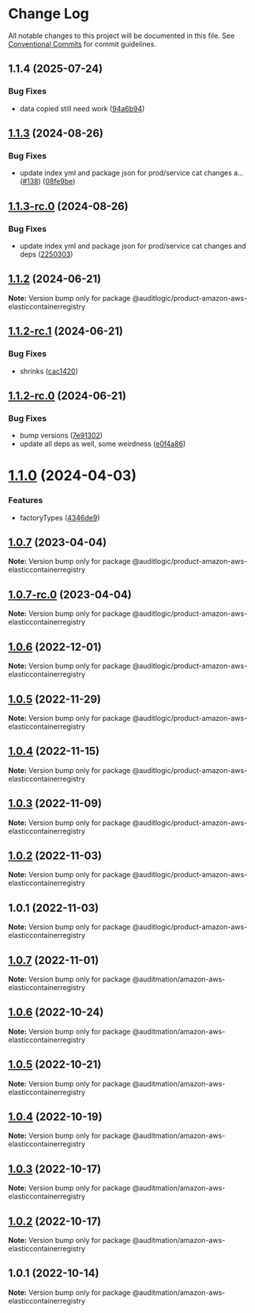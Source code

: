 # Change Log

All notable changes to this project will be documented in this file.
See [Conventional Commits](https://conventionalcommits.org) for commit guidelines.

## 1.1.4 (2025-07-24)


### Bug Fixes

* data copied still need work ([94a6b94](https://github.com/zerobias-org/product/commit/94a6b942fb0516367548599d739529536132755a))





## [1.1.3](https://github.com/auditlogic/product/compare/@auditlogic/product-amazon-aws-elasticcontainerregistry@1.1.2...@auditlogic/product-amazon-aws-elasticcontainerregistry@1.1.3) (2024-08-26)


### Bug Fixes

* update index yml and package json for prod/service cat changes a… ([#138](https://github.com/auditlogic/product/issues/138)) ([08fe9be](https://github.com/auditlogic/product/commit/08fe9beb1c8457462a19bc69caa02e6212d97e1a))





## [1.1.3-rc.0](https://github.com/auditlogic/product/compare/@auditlogic/product-amazon-aws-elasticcontainerregistry@1.1.2...@auditlogic/product-amazon-aws-elasticcontainerregistry@1.1.3-rc.0) (2024-08-26)


### Bug Fixes

* update index yml and package json for prod/service cat changes and deps ([2250303](https://github.com/auditlogic/product/commit/225030363a363608240135b7ebed386b28f01e4b))





## [1.1.2](https://github.com/auditlogic/product/compare/@auditlogic/product-amazon-aws-elasticcontainerregistry@1.1.2-rc.1...@auditlogic/product-amazon-aws-elasticcontainerregistry@1.1.2) (2024-06-21)

**Note:** Version bump only for package @auditlogic/product-amazon-aws-elasticcontainerregistry





## [1.1.2-rc.1](https://github.com/auditlogic/product/compare/@auditlogic/product-amazon-aws-elasticcontainerregistry@1.1.2-rc.0...@auditlogic/product-amazon-aws-elasticcontainerregistry@1.1.2-rc.1) (2024-06-21)


### Bug Fixes

* shrinks ([cac1420](https://github.com/auditlogic/product/commit/cac14200fefcd8183ab69fe89a47bd3f70f563e9))





## [1.1.2-rc.0](https://github.com/auditlogic/product/compare/@auditlogic/product-amazon-aws-elasticcontainerregistry@1.1.0...@auditlogic/product-amazon-aws-elasticcontainerregistry@1.1.2-rc.0) (2024-06-21)


### Bug Fixes

* bump versions ([7e91302](https://github.com/auditlogic/product/commit/7e913023b8b312150ed7762c32fbbe616be71de5))
* update all deps as well, some weirdness ([e0f4a86](https://github.com/auditlogic/product/commit/e0f4a864714e2d3de6bbf3da014d5312fe53be2f))





# [1.1.0](https://github.com/auditlogic/product/compare/@auditlogic/product-amazon-aws-elasticcontainerregistry@1.0.7...@auditlogic/product-amazon-aws-elasticcontainerregistry@1.1.0) (2024-04-03)


### Features

* factoryTypes ([4346de9](https://github.com/auditlogic/product/commit/4346de92693aee892fccf725338ffc7b80ab182b))





## [1.0.7](https://github.com/auditlogic/product/compare/@auditlogic/product-amazon-aws-elasticcontainerregistry@1.0.6...@auditlogic/product-amazon-aws-elasticcontainerregistry@1.0.7) (2023-04-04)

**Note:** Version bump only for package @auditlogic/product-amazon-aws-elasticcontainerregistry





## [1.0.7-rc.0](https://github.com/auditlogic/product/compare/@auditlogic/product-amazon-aws-elasticcontainerregistry@1.0.6...@auditlogic/product-amazon-aws-elasticcontainerregistry@1.0.7-rc.0) (2023-04-04)

**Note:** Version bump only for package @auditlogic/product-amazon-aws-elasticcontainerregistry





## [1.0.6](https://github.com/auditlogic/product/compare/@auditlogic/product-amazon-aws-elasticcontainerregistry@1.0.5...@auditlogic/product-amazon-aws-elasticcontainerregistry@1.0.6) (2022-12-01)

**Note:** Version bump only for package @auditlogic/product-amazon-aws-elasticcontainerregistry





## [1.0.5](https://github.com/auditlogic/product/compare/@auditlogic/product-amazon-aws-elasticcontainerregistry@1.0.4...@auditlogic/product-amazon-aws-elasticcontainerregistry@1.0.5) (2022-11-29)

**Note:** Version bump only for package @auditlogic/product-amazon-aws-elasticcontainerregistry





## [1.0.4](https://github.com/auditlogic/product/compare/@auditlogic/product-amazon-aws-elasticcontainerregistry@1.0.3...@auditlogic/product-amazon-aws-elasticcontainerregistry@1.0.4) (2022-11-15)

**Note:** Version bump only for package @auditlogic/product-amazon-aws-elasticcontainerregistry





## [1.0.3](https://github.com/auditlogic/product/compare/@auditlogic/product-amazon-aws-elasticcontainerregistry@1.0.2...@auditlogic/product-amazon-aws-elasticcontainerregistry@1.0.3) (2022-11-09)

**Note:** Version bump only for package @auditlogic/product-amazon-aws-elasticcontainerregistry





## [1.0.2](https://github.com/auditlogic/product/compare/@auditlogic/product-amazon-aws-elasticcontainerregistry@1.0.1...@auditlogic/product-amazon-aws-elasticcontainerregistry@1.0.2) (2022-11-03)

**Note:** Version bump only for package @auditlogic/product-amazon-aws-elasticcontainerregistry





## 1.0.1 (2022-11-03)

**Note:** Version bump only for package @auditlogic/product-amazon-aws-elasticcontainerregistry





## [1.0.7](https://github.com/auditmation/store-content/compare/@auditmation/amazon-aws-elasticcontainerregistry@1.0.6...@auditmation/amazon-aws-elasticcontainerregistry@1.0.7) (2022-11-01)

**Note:** Version bump only for package @auditmation/amazon-aws-elasticcontainerregistry





## [1.0.6](https://github.com/auditmation/store-content/compare/@auditmation/amazon-aws-elasticcontainerregistry@1.0.5...@auditmation/amazon-aws-elasticcontainerregistry@1.0.6) (2022-10-24)

**Note:** Version bump only for package @auditmation/amazon-aws-elasticcontainerregistry





## [1.0.5](https://github.com/auditmation/store-content/compare/@auditmation/amazon-aws-elasticcontainerregistry@1.0.4...@auditmation/amazon-aws-elasticcontainerregistry@1.0.5) (2022-10-21)

**Note:** Version bump only for package @auditmation/amazon-aws-elasticcontainerregistry





## [1.0.4](https://github.com/auditmation/store-content/compare/@auditmation/amazon-aws-elasticcontainerregistry@1.0.3...@auditmation/amazon-aws-elasticcontainerregistry@1.0.4) (2022-10-19)

**Note:** Version bump only for package @auditmation/amazon-aws-elasticcontainerregistry





## [1.0.3](https://github.com/auditmation/store-content/compare/@auditmation/amazon-aws-elasticcontainerregistry@1.0.2...@auditmation/amazon-aws-elasticcontainerregistry@1.0.3) (2022-10-17)

**Note:** Version bump only for package @auditmation/amazon-aws-elasticcontainerregistry





## [1.0.2](https://github.com/auditmation/store-content/compare/@auditmation/amazon-aws-elasticcontainerregistry@1.0.1...@auditmation/amazon-aws-elasticcontainerregistry@1.0.2) (2022-10-17)

**Note:** Version bump only for package @auditmation/amazon-aws-elasticcontainerregistry





## 1.0.1 (2022-10-14)

**Note:** Version bump only for package @auditmation/amazon-aws-elasticcontainerregistry
